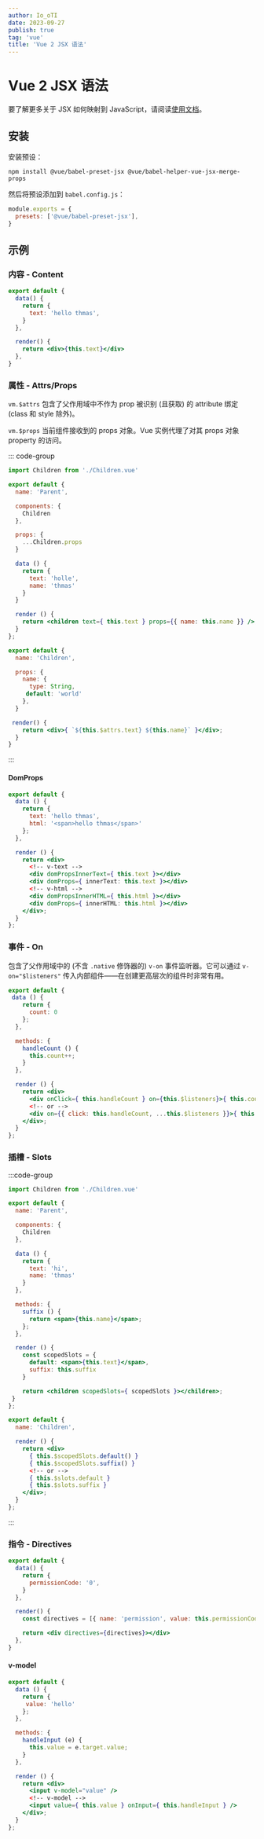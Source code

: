 ```yaml
---
author: Io_oTI
date: 2023-09-27
publish: true
tag: 'vue'
title: 'Vue 2 JSX 语法'
---
```


# Vue 2 JSX 语法

要了解更多关于 JSX 如何映射到 JavaScript，请阅读[使用文档](https://github.com/vuejs/jsx#installation)。

## 安装

安装预设：

```shell
npm install @vue/babel-preset-jsx @vue/babel-helper-vue-jsx-merge-props
```

然后将预设添加到 `babel.config.js`：

```javascript
module.exports = {
  presets: ['@vue/babel-preset-jsx'],
}
```

## 示例

### 内容 - Content

```jsx
export default {
  data() {
    return {
      text: 'hello thmas',
    }
  },

  render() {
    return <div>{this.text}</div>
  },
}
```

### 属性 - Attrs/Props

`vm.$attrs` 包含了父作用域中不作为 prop 被识别 (且获取) 的 attribute 绑定 (class 和 style 除外)。

`vm.$props` 当前组件接收到的 props 对象。Vue 实例代理了对其 props 对象 property 的访问。

::: code-group

```jsx [Parent.vue]
import Children from './Children.vue'

export default {
  name: 'Parent',

  components: {
    Children
  },

  props: {
    ...Children.props
  }

  data () {
    return {
      text: 'holle',
      name: 'thmas'
    }
  }

  render () {
    return <children text={ this.text } props={{ name: this.name }} />;
  }
};
```

```jsx [Children.vue]
export default {
  name: 'Children',

  props: {
    name: {
      type: String,
     default: 'world'
    },
  }

 render() {
    return <div>{ `${this.$attrs.text} ${this.name}` }</div>;
  }
}
```
:::

#### DomProps

```jsx
export default {
  data () {
    return {
      text: 'hello thmas',
      html: '<span>hello thmas</span>'
    };
  },

  render () {
    return <div>
      <!-- v-text -->
      <div domPropsInnerText={ this.text }></div>
      <div domProps={ innerText: this.text }></div>
      <!-- v-html -->
      <div domPropsInnerHTML={ this.html }></div>
      <div domProps={ innerHTML: this.html }></div>
    </div>;
  }
};
```

### 事件 - On

包含了父作用域中的 (不含 `.native` 修饰器的) `v-on` 事件监听器。它可以通过 `v-on="$listeners"` 传入内部组件——在创建更高层次的组件时非常有用。

```jsx
export default {
 data () {
    return {
      count: 0
    };
  },

  methods: {
    handleCount () {
      this.count++;
    }
  },

  render () {
    return <div>
      <div onClick={ this.handleCount } on={this.$listeners}>{ this.count }</div>
      <!-- or -->
      <div on={{ click: this.handleCount, ...this.$listeners }}>{ this.count }</div>
    </div>;
  }
};
```

### 插槽 - Slots

:::code-group

```jsx [Parent.vue]
import Children from './Children.vue'

export default {
  name: 'Parent',

  components: {
    Children
  },

  data () {
    return {
      text: 'hi',
      name: 'thmas'
    }
  },

  methods: {
    suffix () {
      return <span>{this.name}</span>;
    };
  },

  render () {
    const scopedSlots = {
      default: <span>{this.text}</span>,
      suffix: this.suffix
    }

    return <children scopedSlots={ scopedSlots }></children>;
 }
};
```

```jsx [Children.vue]
export default {
  name: 'Children',

  render () {
    return <div>
      { this.$scopedSlots.default() }
      { this.$scopedSlots.suffix() }
      <!-- or -->
      { this.$slots.default }
      { this.$slots.suffix }
    </div>;
  }
};
```

:::

### 指令 - Directives

```jsx
export default {
  data() {
    return {
      permissionCode: '0',
    }
  },

  render() {
    const directives = [{ name: 'permission', value: this.permissionCode }]

    return <div directives={directives}></div>
  },
}
```

#### v-model

```jsx
export default {
  data () {
    return {
     value: 'hello'
    };
  },

  methods: {
    handleInput (e) {
      this.value = e.target.value;
    }
  },

  render () {
    return <div>
      <input v-model="value" />
      <!-- v-model -->
      <input value={ this.value } onInput={ this.handleInput } />
    </div>;
  }
};
```
